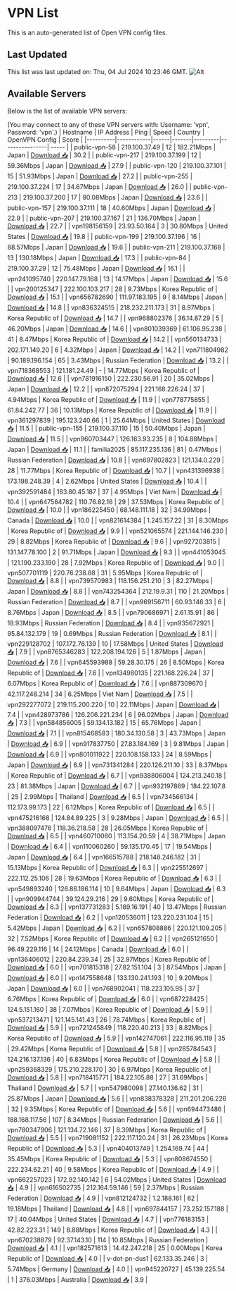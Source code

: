 # VPN List

This is an auto-generated list of Open VPN config files.

## Last Updated

This list was last updated on: Thu, 04 Jul 2024 10:23:46 GMT.
![Alt](https://repobeats.axiom.co/api/embed/186b98318ef1479477931607c1ad7d823f12451f.svg "Repobeats analytics image")

## Available Servers

Below is the list of available VPN servers:

(You may connect to any of these VPN servers with: Username: 'vpn', Password: 'vpn'.)
| Hostname | IP Address | Ping | Speed | Country | OpenVPN Config | Score |
|----------|------------|------|-------|---------|----------------| ----- |
| public-vpn-58 | 219.100.37.49 | 12 | 182.21Mbps | Japan | [Download 📥](./configs/server_0_JP.ovpn) | 30.2 |
| public-vpn-217 | 219.100.37.199 | 12 | 59.36Mbps | Japan | [Download 📥](./configs/server_1_JP.ovpn) | 27.9 |
| public-vpn-120 | 219.100.37.101 | 15 | 51.93Mbps | Japan | [Download 📥](./configs/server_2_JP.ovpn) | 27.2 |
| public-vpn-255 | 219.100.37.224 | 17 | 34.67Mbps | Japan | [Download 📥](./configs/server_3_JP.ovpn) | 26.0 |
| public-vpn-213 | 219.100.37.200 | 17 | 80.08Mbps | Japan | [Download 📥](./configs/server_4_JP.ovpn) | 23.6 |
| public-vpn-157 | 219.100.37.111 | 18 | 40.60Mbps | Japan | [Download 📥](./configs/server_5_JP.ovpn) | 22.9 |
| public-vpn-207 | 219.100.37.167 | 21 | 136.70Mbps | Japan | [Download 📥](./configs/server_6_JP.ovpn) | 22.7 |
| vpn198156159 | 23.93.50.164 | 3 | 30.80Mbps | United States | [Download 📥](./configs/server_7_US.ovpn) | 19.8 |
| public-vpn-199 | 219.100.37.196 | 16 | 88.57Mbps | Japan | [Download 📥](./configs/server_8_JP.ovpn) | 19.6 |
| public-vpn-211 | 219.100.37.168 | 13 | 130.18Mbps | Japan | [Download 📥](./configs/server_9_JP.ovpn) | 17.3 |
| public-vpn-84 | 219.100.37.29 | 12 | 75.48Mbps | Japan | [Download 📥](./configs/server_10_JP.ovpn) | 16.1 |
| vpn241095740 | 220.147.79.168 | 13 | 14.17Mbps | Japan | [Download 📥](./configs/server_11_JP.ovpn) | 15.6 |
| vpn200125347 | 222.100.103.217 | 28 | 9.73Mbps | Korea Republic of | [Download 📥](./configs/server_12_KR.ovpn) | 15.1 |
| vpn656782690 | 111.97.183.195 | 9 | 8.14Mbps | Japan | [Download 📥](./configs/server_13_JP.ovpn) | 14.8 |
| vpn836324515 | 218.232.211.173 | 31 | 8.97Mbps | Korea Republic of | [Download 📥](./configs/server_14_KR.ovpn) | 14.7 |
| vpn968802376 | 36.14.87.29 | 5 | 46.20Mbps | Japan | [Download 📥](./configs/server_15_JP.ovpn) | 14.6 |
| vpn801039369 | 61.106.95.238 | 41 | 8.47Mbps | Korea Republic of | [Download 📥](./configs/server_16_KR.ovpn) | 14.2 |
| vpn560134733 | 202.171.149.20 | 6 | 4.32Mbps | Japan | [Download 📥](./configs/server_17_JP.ovpn) | 14.2 |
| vpn711804982 | 90.189.196.154 | 65 | 3.43Mbps | Russian Federation | [Download 📥](./configs/server_18_RU.ovpn) | 13.2 |
| vpn718368553 | 121.181.24.49 | - | 14.77Mbps | Korea Republic of | [Download 📥](./configs/server_19_KR.ovpn) | 12.6 |
| vpn781916150 | 222.230.56.91 | 20 | 35.02Mbps | Japan | [Download 📥](./configs/server_20_JP.ovpn) | 12.2 |
| vpn872075294 | 221.168.226.24 | 37 | 4.94Mbps | Korea Republic of | [Download 📥](./configs/server_21_KR.ovpn) | 11.9 |
| vpn778775855 | 61.84.242.77 | 36 | 10.13Mbps | Korea Republic of | [Download 📥](./configs/server_22_KR.ovpn) | 11.9 |
| vpn361297839 | 195.123.240.66 | 1 | 25.64Mbps | United States | [Download 📥](./configs/server_23_US.ovpn) | 11.5 |
| public-vpn-155 | 219.100.37.110 | 15 | 50.40Mbps | Japan | [Download 📥](./configs/server_24_JP.ovpn) | 11.5 |
| vpn960703447 | 126.163.93.235 | 8 | 104.88Mbps | Japan | [Download 📥](./configs/server_25_JP.ovpn) | 11.1 |
| familia2025 | 85.117.235.136 | 81 | 0.47Mbps | Russian Federation | [Download 📥](./configs/server_26_RU.ovpn) | 10.8 |
| vpn697802823 | 121.134.0.229 | 28 | 11.77Mbps | Korea Republic of | [Download 📥](./configs/server_27_KR.ovpn) | 10.7 |
| vpn431396938 | 173.198.248.39 | 4 | 2.62Mbps | United States | [Download 📥](./configs/server_28_US.ovpn) | 10.4 |
| vpn392591484 | 183.80.45.187 | 37 | 4.95Mbps | Viet Nam | [Download 📥](./configs/server_29_VN.ovpn) | 10.4 |
| vpn647564782 | 110.76.82.16 | 29 | 37.53Mbps | Korea Republic of | [Download 📥](./configs/server_30_KR.ovpn) | 10.0 |
| vpn186225450 | 68.148.111.18 | 32 | 34.99Mbps | Canada | [Download 📥](./configs/server_31_CA.ovpn) | 10.0 |
| vpn821614384 | 1.245.157.22 | 31 | 8.30Mbps | Korea Republic of | [Download 📥](./configs/server_32_KR.ovpn) | 9.9 |
| vpn521065574 | 221.144.146.230 | 29 | 8.82Mbps | Korea Republic of | [Download 📥](./configs/server_33_KR.ovpn) | 9.6 |
| vpn927203815 | 131.147.78.100 | 2 | 91.71Mbps | Japan | [Download 📥](./configs/server_34_JP.ovpn) | 9.3 |
| vpn441053045 | 121.190.233.190 | 28 | 7.92Mbps | Korea Republic of | [Download 📥](./configs/server_35_KR.ovpn) | 9.0 |
| vpn507701119 | 220.76.238.88 | 31 | 5.95Mbps | Korea Republic of | [Download 📥](./configs/server_36_KR.ovpn) | 8.8 |
| vpn739570983 | 118.156.251.210 | 3 | 82.27Mbps | Japan | [Download 📥](./configs/server_37_JP.ovpn) | 8.8 |
| vpn743254364 | 212.19.9.31 | 110 | 21.20Mbps | Russian Federation | [Download 📥](./configs/server_38_RU.ovpn) | 8.7 |
| vpn969156711 | 60.93.146.33 | 6 | 8.76Mbps | Japan | [Download 📥](./configs/server_39_JP.ovpn) | 8.5 |
| vpn790686971 | 2.61.15.91 | 86 | 18.93Mbps | Russian Federation | [Download 📥](./configs/server_40_RU.ovpn) | 8.4 |
| vpn935672921 | 95.84.132.179 | 19 | 0.69Mbps | Russian Federation | [Download 📥](./configs/server_41_RU.ovpn) | 8.1 |
| vpn229128702 | 107.172.76.139 | 10 | 17.58Mbps | United States | [Download 📥](./configs/server_42_US.ovpn) | 7.9 |
| vpn8765346283 | 122.208.194.126 | 5 | 1.87Mbps | Japan | [Download 📥](./configs/server_43_JP.ovpn) | 7.6 |
| vpn645593988 | 59.28.30.175 | 26 | 8.50Mbps | Korea Republic of | [Download 📥](./configs/server_44_KR.ovpn) | 7.6 |
| vpn134980135 | 221.168.226.24 | 37 | 6.07Mbps | Korea Republic of | [Download 📥](./configs/server_45_KR.ovpn) | 7.6 |
| vpn887309670 | 42.117.248.214 | 34 | 6.25Mbps | Viet Nam | [Download 📥](./configs/server_46_VN.ovpn) | 7.5 |
| vpn292277072 | 219.115.200.220 | 10 | 22.11Mbps | Japan | [Download 📥](./configs/server_47_JP.ovpn) | 7.4 |
| vpn428973786 | 126.206.221.234 | 6 | 96.02Mbps | Japan | [Download 📥](./configs/server_48_JP.ovpn) | 7.3 |
| vpn584856005 | 59.134.13.182 | 15 | 65.76Mbps | Japan | [Download 📥](./configs/server_49_JP.ovpn) | 7.1 |
| vpn815468583 | 180.34.130.58 | 3 | 43.73Mbps | Japan | [Download 📥](./configs/server_50_JP.ovpn) | 6.9 |
| vpn917837750 | 27.83.184.169 | 3 | 9.81Mbps | Japan | [Download 📥](./configs/server_51_JP.ovpn) | 6.9 |
| vpn801011922 | 220.108.158.133 | 24 | 8.59Mbps | Japan | [Download 📥](./configs/server_52_JP.ovpn) | 6.9 |
| vpn731341284 | 220.126.211.10 | 33 | 8.37Mbps | Korea Republic of | [Download 📥](./configs/server_53_KR.ovpn) | 6.7 |
| vpn938806004 | 124.213.240.18 | 23 | 81.38Mbps | Japan | [Download 📥](./configs/server_54_JP.ovpn) | 6.7 |
| vpn932197869 | 184.22.107.8 | 25 | 2.99Mbps | Thailand | [Download 📥](./configs/server_55_TH.ovpn) | 6.5 |
| vpn734566134 | 112.173.99.173 | 22 | 6.12Mbps | Korea Republic of | [Download 📥](./configs/server_56_KR.ovpn) | 6.5 |
| vpn475216168 | 124.84.89.225 | 3 | 9.28Mbps | Japan | [Download 📥](./configs/server_57_JP.ovpn) | 6.5 |
| vpn388097476 | 118.36.218.58 | 28 | 26.05Mbps | Korea Republic of | [Download 📥](./configs/server_58_KR.ovpn) | 6.5 |
| vpn460710060 | 113.154.20.59 | 4 | 38.71Mbps | Japan | [Download 📥](./configs/server_59_JP.ovpn) | 6.4 |
| vpn110060260 | 59.135.170.45 | 17 | 19.54Mbps | Japan | [Download 📥](./configs/server_60_JP.ovpn) | 6.4 |
| vpn166515788 | 218.148.246.182 | 31 | 15.13Mbps | Korea Republic of | [Download 📥](./configs/server_61_KR.ovpn) | 6.3 |
| vpn225512697 | 222.112.25.106 | 28 | 19.63Mbps | Korea Republic of | [Download 📥](./configs/server_62_KR.ovpn) | 6.3 |
| vpn549893240 | 126.86.186.114 | 10 | 9.64Mbps | Japan | [Download 📥](./configs/server_63_JP.ovpn) | 6.3 |
| vpn909944744 | 39.124.29.216 | 29 | 9.60Mbps | Korea Republic of | [Download 📥](./configs/server_64_KR.ovpn) | 6.3 |
| vpn137731283 | 5.189.16.191 | 40 | 13.47Mbps | Russian Federation | [Download 📥](./configs/server_65_RU.ovpn) | 6.2 |
| vpn120536011 | 123.220.231.104 | 15 | 5.42Mbps | Japan | [Download 📥](./configs/server_66_JP.ovpn) | 6.2 |
| vpn657808886 | 220.121.109.205 | 32 | 7.52Mbps | Korea Republic of | [Download 📥](./configs/server_67_KR.ovpn) | 6.2 |
| vpn265121650 | 96.49.229.116 | 14 | 24.12Mbps | Canada | [Download 📥](./configs/server_68_CA.ovpn) | 6.0 |
| vpn136406012 | 220.84.239.34 | 25 | 32.97Mbps | Korea Republic of | [Download 📥](./configs/server_69_KR.ovpn) | 6.0 |
| vpn701815318 | 27.82.151.104 | 3 | 87.54Mbps | Japan | [Download 📥](./configs/server_70_JP.ovpn) | 6.0 |
| vpn147558648 | 133.130.241.193 | 10 | 9.20Mbps | Japan | [Download 📥](./configs/server_71_JP.ovpn) | 6.0 |
| vpn768902041 | 118.223.105.95 | 37 | 6.76Mbps | Korea Republic of | [Download 📥](./configs/server_72_KR.ovpn) | 6.0 |
| vpn687228425 | 124.5.151.160 | 38 | 7.07Mbps | Korea Republic of | [Download 📥](./configs/server_73_KR.ovpn) | 5.9 |
| vpn537213471 | 121.145.141.43 | 26 | 78.74Mbps | Korea Republic of | [Download 📥](./configs/server_74_KR.ovpn) | 5.9 |
| vpn721245849 | 118.220.40.213 | 33 | 8.82Mbps | Korea Republic of | [Download 📥](./configs/server_75_KR.ovpn) | 5.9 |
| vpn142747061 | 222.116.95.119 | 35 | 29.42Mbps | Korea Republic of | [Download 📥](./configs/server_76_KR.ovpn) | 5.8 |
| vpn285784543 | 124.216.137.136 | 40 | 6.83Mbps | Korea Republic of | [Download 📥](./configs/server_77_KR.ovpn) | 5.8 |
| vpn259368329 | 175.210.228.170 | 30 | 6.97Mbps | Korea Republic of | [Download 📥](./configs/server_78_KR.ovpn) | 5.8 |
| vpn718415771 | 184.22.105.88 | 27 | 31.69Mbps | Thailand | [Download 📥](./configs/server_79_TH.ovpn) | 5.7 |
| vpn547980098 | 27.140.136.62 | 31 | 25.87Mbps | Japan | [Download 📥](./configs/server_80_JP.ovpn) | 5.6 |
| vpn838378328 | 211.201.206.226 | 32 | 9.35Mbps | Korea Republic of | [Download 📥](./configs/server_81_KR.ovpn) | 5.6 |
| vpn694473486 | 188.168.117.56 | 107 | 8.34Mbps | Russian Federation | [Download 📥](./configs/server_82_RU.ovpn) | 5.6 |
| vpn780347906 | 121.134.72.146 | 37 | 8.39Mbps | Korea Republic of | [Download 📥](./configs/server_83_KR.ovpn) | 5.5 |
| vpn719081152 | 222.117.120.24 | 31 | 26.23Mbps | Korea Republic of | [Download 📥](./configs/server_84_KR.ovpn) | 5.3 |
| vpn404013749 | 1.254.169.74 | 44 | 35.45Mbps | Korea Republic of | [Download 📥](./configs/server_85_KR.ovpn) | 5.3 |
| vpn808674550 | 222.234.62.21 | 40 | 9.58Mbps | Korea Republic of | [Download 📥](./configs/server_86_KR.ovpn) | 4.9 |
| vpn662257023 | 172.92.140.142 | 6 | 54.02Mbps | United States | [Download 📥](./configs/server_87_US.ovpn) | 4.9 |
| vpn616502735 | 212.164.59.146 | 59 | 2.37Mbps | Russian Federation | [Download 📥](./configs/server_88_RU.ovpn) | 4.9 |
| vpn812124732 | 1.2.188.161 | 62 | 19.18Mbps | Thailand | [Download 📥](./configs/server_89_TH.ovpn) | 4.8 |
| vpn697844157 | 73.252.157.188 | 17 | 40.04Mbps | United States | [Download 📥](./configs/server_90_US.ovpn) | 4.7 |
| vpn776183153 | 42.82.223.31 | 149 | 8.88Mbps | Korea Republic of | [Download 📥](./configs/server_91_KR.ovpn) | 4.3 |
| vpn670238879 | 92.37.143.10 | 114 | 10.85Mbps | Russian Federation | [Download 📥](./configs/server_92_RU.ovpn) | 4.1 |
| vpn182571613 | 14.42.247.218 | 25 | 0.00Mbps | Korea Republic of | [Download 📥](./configs/server_93_KR.ovpn) | 4.0 |
| v-dot-pn-dus1 | 62.133.35.246 | 3 | 5.74Mbps | Germany | [Download 📥](./configs/server_94_DE.ovpn) | 4.0 |
| vpn945220727 | 45.139.225.54 | 1 | 376.03Mbps | Australia | [Download 📥](./configs/server_95_AU.ovpn) | 3.9 |

